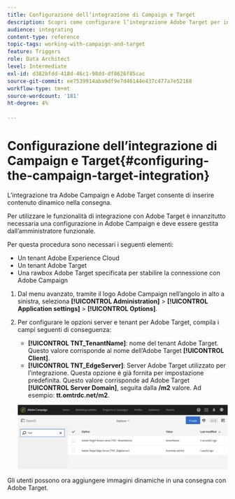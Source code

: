 ```yaml
---
title: Configurazione dell’integrazione di Campaign e Target
description: Scopri come configurare l’integrazione Adobe Target per iniziare a utilizzare il contenuto dinamico in Adobe Campaign.
audience: integrating
content-type: reference
topic-tags: working-with-campaign-and-target
feature: Triggers
role: Data Architect
level: Intermediate
exl-id: d382bfdd-418d-46c1-98dd-df8626f85cac
source-git-commit: ee7539914aba9df9e7d46144e437c477a7e52168
workflow-type: tm+mt
source-wordcount: '181'
ht-degree: 4%

---
```


# Configurazione dell’integrazione di Campaign e Target{#configuring-the-campaign-target-integration}

L’integrazione tra Adobe Campaign e Adobe Target consente di inserire contenuto dinamico nella consegna.

Per utilizzare le funzionalità di integrazione con Adobe Target è innanzitutto necessaria una configurazione in Adobe Campaign e deve essere gestita dall’amministratore funzionale.

Per questa procedura sono necessari i seguenti elementi:

* Un tenant Adobe Experience Cloud
* Un tenant Adobe Target
* Una rawbox Adobe Target specificata per stabilire la connessione con Adobe Campaign

1. Dal menu avanzato, tramite il logo Adobe Campaign nell’angolo in alto a sinistra, seleziona **[!UICONTROL Administration]** > **[!UICONTROL Application settings]** > **[!UICONTROL Options]**.
1. Per configurare le opzioni server e tenant per Adobe Target, compila i campi seguenti di conseguenza:

   * **[!UICONTROL TNT_TenantName]**: nome del tenant Adobe Target. Questo valore corrisponde al nome dell’Adobe Target **[!UICONTROL Client]**.
   * **[!UICONTROL TNT_EdgeServer]**: Server Adobe Target utilizzato per l’integrazione. Questa opzione è già fornita per impostazione predefinita. Questo valore corrisponde ad Adobe Target **[!UICONTROL Server Domain]**, seguita dalla **/m2** valore. Ad esempio: **tt.omtrdc.net/m2**.

   ![](assets/tar_options.png)

Gli utenti possono ora aggiungere immagini dinamiche in una consegna con Adobe Target.

